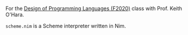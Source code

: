 
For the [Design of Programming Languages (F2020)](http://drablab.org/keithohara/cmsc-305-2020f/schedule.shtml) class with Prof. Keith O'Hara.

```scheme.nim``` is a Scheme interpreter written in Nim.
